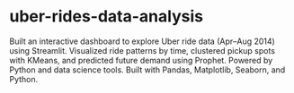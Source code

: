 # uber-rides-data-analysis
Built an interactive dashboard to explore Uber ride data (Apr–Aug 2014) using Streamlit. Visualized ride patterns by time, clustered pickup spots with KMeans, and predicted future demand using Prophet. Powered by Python and data science tools. Built with Pandas, Matplotlib, Seaborn, and Python.
